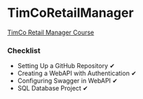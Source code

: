 # TimCoRetailManager
[TimCo Retail Manager Course](https://www.youtube.com/playlist?list=PLLWMQd6PeGY0bEMxObA6dtYXuJOGfxSPx)

### Checklist

* Setting Up a GitHub Repository ✔
* Creating a WebAPI with Authentication ✔
* Configuring Swagger in WebAPI ✔
* SQL Database Project ✔
